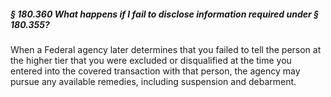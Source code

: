 ##### § 180.360 What happens if I fail to disclose information required under § 180.355? #####

When a Federal agency later determines that you failed to tell the person at the higher tier that you were excluded or disqualified at the time you entered into the covered transaction with that person, the agency may pursue any available remedies, including suspension and debarment.